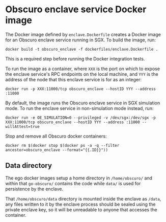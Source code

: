# Obscuro enclave service Docker image

The Docker image defined by `enclave.Dockerfile` creates a Docker image for an Obscuro enclave service running in SGX. 
To build the image, run:

    docker build -t obscuro_enclave -f dockerfiles/enclave.Dockerfile .

This is a required step before running the Docker integration tests.

To run the image as a container, where `XXX` is the port on which to expose the enclave service's RPC endpoints on the 
local machine, and `YYY` is the address of the node that this enclave service is for as an integer:

    docker run -p XXX:11000/tcp obscuro_enclave --hostID YYY --address :11000

By default, the image runs the Obscuro enclave service in SGX simulation mode. To run the enclave service in 
non-simulation mode instead, run:

    docker run -e OE_SIMULATION=0 --privileged -v /dev/sgx:/dev/sgx -p XXX:11000/tcp obscuro_enclave --hostID YYY --address :11000 --willAttest=true

Stop and remove all Obscuro docker containers:

    docker rm $(docker stop $(docker ps -a -q --filter ancestor=obscuro_enclave --format="{{.ID}}"))

## Data directory
The ego docker images setup a home directory in `/home/obscuro/` and within that `go-obscuro/` contains the code 
while `data/` is used for persistence by the enclave.

That `/home/obscuro/data` directory is mounted inside the enclave as `/data`, any files written to it by the enclave process
should be sealed using the private enclave key, so it will be unreadable to anyone that accesses the container.